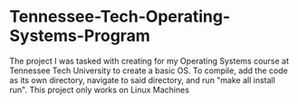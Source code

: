 # Tennessee-Tech-Operating-Systems-Program
The project I was tasked with creating for my Operating Systems course at Tennessee Tech University to create a basic OS.
To compile, add the code as its own directory, navigate to said directory, and run "make all install run". 
This project only works on Linux Machines
